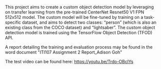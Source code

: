 This project aims to create a custom object detection model by leveraging on transfer learning from the pre-trained CenterNet Resnet50 V1 FPN 512x512 model. 
The custom model will be fine-tuned by training on a task-specific dataset, and aims to detect two classes: “person” (which is also an existing class from the COCO dataset) and “lightsaber”. 
The custom object detection model is trained using the TensorFlow Object Detection (TFOD) API.

A report detailing the training and evaluation process may be found in the word document "ITI107 Assignment 2 Report_Adison Goh"

The test video can be found here: https://youtu.be/Trdo-OBcIYs 
